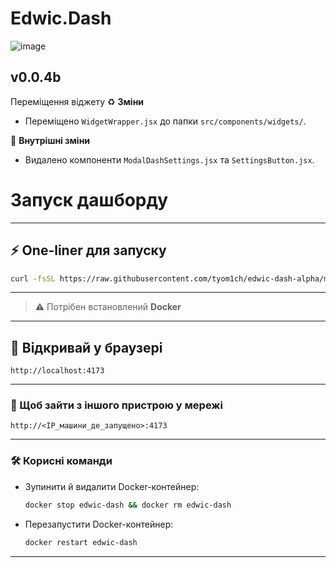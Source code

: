 # Edwic.Dash

![image](https://github.com/user-attachments/assets/cc4f998c-a5bb-49e9-a80c-bbe3e20a9859)

<!-- CHANGELOG START -->
## v0.0.4b

Переміщення віджету
♻️ **Зміни**
- Переміщено `WidgetWrapper.jsx` до папки `src/components/widgets/`.

🧹 **Внутрішні зміни**
- Видалено компоненти `ModalDashSettings.jsx` та `SettingsButton.jsx`.
<!-- CHANGELOG END -->

# Запуск дашборду

---

## ⚡ One-liner для запуску

```bash
curl -fsSL https://raw.githubusercontent.com/tyom1ch/edwic-dash-alpha/main/install.sh -o install.sh && bash install.sh
```

---

> ⚠️ Потрібен встановлений **Docker**

---

## 🚀 Відкривай у браузері

```
http://localhost:4173
```

---

### 📡 Щоб зайти з іншого пристрою у мережі

```
http://<IP_машини_де_запущено>:4173
```

---

### 🛠️ Корисні команди

* Зупинити й видалити Docker-контейнер:

  ```bash
  docker stop edwic-dash && docker rm edwic-dash
  ```

* Перезапустити Docker-контейнер:

  ```bash
  docker restart edwic-dash
  ```
---
